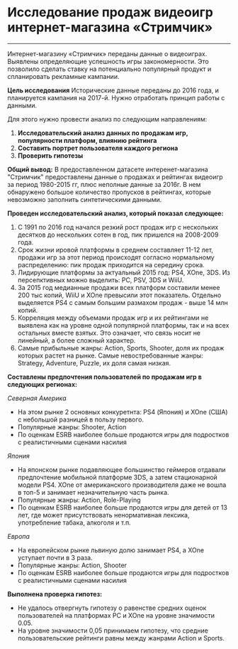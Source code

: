 # Исследование продаж видеоигр интернет-магазина «Стримчик»
--- 
 Интернет-магазину «Стримчик» переданы данные  о видеоиграх. Выявлены определяющие успешность игры закономерности. Это позволило сделать ставку на потенциально популярный продукт и спланировать рекламные кампании.


**Цель исследования**
Исторические данные переданы до 2016 года, и планируется кампания на 2017-й. Нужно отработать принцип работы с данными. 

Для этого нужно провести анализ по следующим направлениям:

1.  **Исследовательский анализ данных по продажам игр, популярности платформ, влиянию рейтинга** 
2.  **Составить портрет пользователя каждого региона**
3.  **Проверить гипотезы**

**Общий вывод:**
В предоставленном датасете интеренет-магазина "Стримчик" предоставлены данные о продажах и рейтингах видеоигр за период 1980-2015 гг, плюс неполные данные за 2016г. В нем обнаружено большое количество пропусков в рейтингах, которые невозможно заполнить синтетическими данными. 

**Проведен исследовательский анализ, который показал следующее:**

1. С 1991 по 2016 год начался резкий рост продаж игр с нескольких десятков до нескольких сотен в год, пик пришелся на 2008-2009 года.
2. Срок жизни ировой платформы в среднем составляет 11-12 лет, продажи игр за этот период происходят согласно нормальному распределению: пик продаж приходится на середину срока.
3. Лидирующие платформы за актуальный 2015 год: PS4, XOne, 3DS. Из персепктивных можно выделить: PC, PSV, 3DS и WiiU.
4. За 2015 год медианные продажи всех платформ составили менее 200 тыс копий, WiiU и XOne превысили этот показатель. Отдельно выделяется PS4 с самым большим размахом продаж - выше 14 млн копий.
5. Корреляция между объемами продаж игр и их рейтингами не выявлена как на уровне одной популярной платформы, так и на всех остальных вместе взятых. Это означает, что связь носит не линейный, а более сложный характер.
6. Самые прибыльные жанры: Action, Sports, Shooter, доля их продаж которых растет на рынке. Самые невостребованные жанры: Strategy, Adventure, Puzzle, их доля самая низкая.

**Составлены предпочтения пользователей по продажам игр в следующих регионах:**

*Северная Америка*
- На этом рынке 2 основных конкуретнта: PS4 (Япония) и XOne (США) с небольшой разницей в пользу первого. 
- Популярные жанры: Shooter, Action
- По оценкам ESRB наиболее больше продаются игры для подростков с реалистичными сценами насилия

*Япония*
- На японском рынке подавляющее большинство геймеров отдавали предпочтение мобильной платформе 3DS, а затем стационарной модели PS4. XOne от американского производителя даже не вошла в топ-5 и занимает незначительную часть рынка.
- Популярные жанры: Action, Role-Playing
- По оценкам ESRB наиболее больше продаются игры для детей от 13 лет, где может присутствовать ненормативная лексика, употребление табака, алкоголя и т.п.

*Европа*
- На европейском рынке львиную долю занимает PS4, а XOne уступает почти в 3 раза.
- Популярные жанры: Action, Shooter
- По оценкам ESRB наиболее больше продаются игры для подростков с реалистичными сценами насилия

**Выполнена проверка гипотез:**

- Не удалось отвергнуть гипотезу о равенстве средних оценок пользователей на платформах PC и XOne на уровне значимости 0.05. 
- На уровне значимости 0,05 принимаем гипотезу, что средние пользовательские рейтинги равны между жанрами Action и Sports.